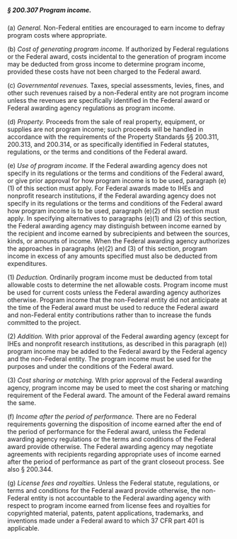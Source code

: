 ##### § 200.307 Program income. #####

(a) *General.* Non-Federal entities are encouraged to earn income to defray program costs where appropriate.

(b) *Cost of generating program income.* If authorized by Federal regulations or the Federal award, costs incidental to the generation of program income may be deducted from gross income to determine program income, provided these costs have not been charged to the Federal award.

(c) *Governmental revenues.* Taxes, special assessments, levies, fines, and other such revenues raised by a non-Federal entity are not program income unless the revenues are specifically identified in the Federal award or Federal awarding agency regulations as program income.

(d) *Property.* Proceeds from the sale of real property, equipment, or supplies are not program income; such proceeds will be handled in accordance with the requirements of the Property Standards §§ 200.311, 200.313, and 200.314, or as specifically identified in Federal statutes, regulations, or the terms and conditions of the Federal award.

(e) *Use of program income.* If the Federal awarding agency does not specify in its regulations or the terms and conditions of the Federal award, or give prior approval for how program income is to be used, paragraph (e)(1) of this section must apply. For Federal awards made to IHEs and nonprofit research institutions, if the Federal awarding agency does not specify in its regulations or the terms and conditions of the Federal award how program income is to be used, paragraph (e)(2) of this section must apply. In specifying alternatives to paragraphs (e)(1) and (2) of this section, the Federal awarding agency may distinguish between income earned by the recipient and income earned by subrecipients and between the sources, kinds, or amounts of income. When the Federal awarding agency authorizes the approaches in paragraphs (e)(2) and (3) of this section, program income in excess of any amounts specified must also be deducted from expenditures.

(1) *Deduction.* Ordinarily program income must be deducted from total allowable costs to determine the net allowable costs. Program income must be used for current costs unless the Federal awarding agency authorizes otherwise. Program income that the non-Federal entity did not anticipate at the time of the Federal award must be used to reduce the Federal award and non-Federal entity contributions rather than to increase the funds committed to the project.

(2) *Addition.* With prior approval of the Federal awarding agency (except for IHEs and nonprofit research institutions, as described in this paragraph (e)) program income may be added to the Federal award by the Federal agency and the non-Federal entity. The program income must be used for the purposes and under the conditions of the Federal award.

(3) *Cost sharing or matching.* With prior approval of the Federal awarding agency, program income may be used to meet the cost sharing or matching requirement of the Federal award. The amount of the Federal award remains the same.

(f) *Income after the period of performance.* There are no Federal requirements governing the disposition of income earned after the end of the period of performance for the Federal award, unless the Federal awarding agency regulations or the terms and conditions of the Federal award provide otherwise. The Federal awarding agency may negotiate agreements with recipients regarding appropriate uses of income earned after the period of performance as part of the grant closeout process. See also § 200.344.

(g) *License fees and royalties.* Unless the Federal statute, regulations, or terms and conditions for the Federal award provide otherwise, the non-Federal entity is not accountable to the Federal awarding agency with respect to program income earned from license fees and royalties for copyrighted material, patents, patent applications, trademarks, and inventions made under a Federal award to which 37 CFR part 401 is applicable.